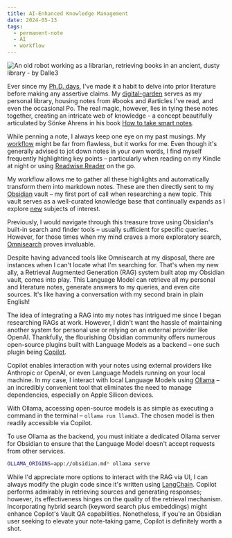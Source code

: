 ```yaml
---
title: AI-Enhanced Knowledge Management
date: 2024-05-13
tags:
  - permanent-note
  - AI
  - workflow
---
```

![An old robot working as a librarian, retrieving books in an ancient, dusty library - by Dalle3](notes/attachments/librarian-robot.png)

Ever since my [Ph.D. days](notes/10%20Years%20Later.%20Lessons%20from%20My%20PhD%20Experience.md), I've made it a habit to delve into prior literature before making any assertive claims. My [digital-garden](mocs/digital-garden.md) serves as my personal library, housing notes from #books  and #articles I've read, and even the occasional Po. The real magic, however, lies in tying these notes together, creating an intricate web of knowledge - a concept beautifully articulated by Sönke Ahrens in his book [How to take smart notes](literature-notes/Books/How%20to%20take%20smart%20notes.md).

While penning a note, I always keep one eye on my past musings. My [workflow](notes/My%20workflow%20for%20my%20public%20second%20brain.md) might be far from flawless, but it works for me. Even though it's generally advised to jot down notes in your own words, I find myself frequently highlighting key points – particularly when reading on my Kindle at night or using [Readwise Reader](https://readwise.io/read) on the go.

My workflow allows me to gather all these highlights and automatically transform them into markdown notes. These are then directly sent to my [Obsidian](https://obsidian.md/) vault – my first port of call when researching a new topic. This vault serves as a well-curated knowledge base that continually expands as I explore [new](mocs/now.md)  subjects of interest.

Previously, I would navigate through this treasure trove using Obsidian's built-in search and finder tools – usually sufficient for specific queries. However, for those times when my mind craves a more exploratory search, [Omnisearch](https://publish.obsidian.md/omnisearch/Index) proves invaluable.

Despite having advanced tools like Omnisearch at my disposal, there are instances when I can't locate what I'm searching for. That's when my new ally, a Retrieval Augmented Generation (RAG) system built atop my Obsidian vault, comes into play. This Language Model can retrieve all my personal and literature notes, generate answers to my queries, and even cite sources. It's like having a conversation with my second brain in plain English!

The idea of integrating a RAG into my notes has intrigued me since I began researching RAGs at work. However, I didn't want the hassle of maintaining another system for personal use or relying on an external provider like OpenAI. Thankfully, the flourishing Obsidian community offers numerous open-source plugins built with Language Models as a backend – one such plugin being [Copilot](https://github.com/logancyang/obsidian-copilot).

Copilot enables interaction with your notes using external providers like Anthropic or OpenAI, or even Language Models running on your local machine. In my case, I interact with local Language Models using [Ollama](https://ollama.com/) – an incredibly convenient tool that eliminates the need to manage dependencies, especially on Apple Silicon devices.

With Ollama, accessing open-source models is as simple as executing a command in the terminal – ```ollama run llama3```. The chosen model is then readily accessible via Copilot.

To use Ollama as the backend, you must initiate a dedicated Ollama server for Obsidian to ensure that the Language Model doesn't accept requests from other services.

```bash
OLLAMA_ORIGINS=app://obsidian.md* ollama serve
```

While I'd appreciate more options to interact with the RAG via UI, I can always modify the plugin code since it's written using [LangChain](https://www.langchain.com/). Copilot performs admirably in retrieving sources and generating responses; however, its effectiveness hinges on the quality of the retrieval mechanism. Incorporating hybrid search (keyword search plus embeddings) might enhance Copilot's Vault QA capabilities. Nonetheless, if you're an Obsidian user seeking to elevate your note-taking game, Copilot is definitely worth a shot.


